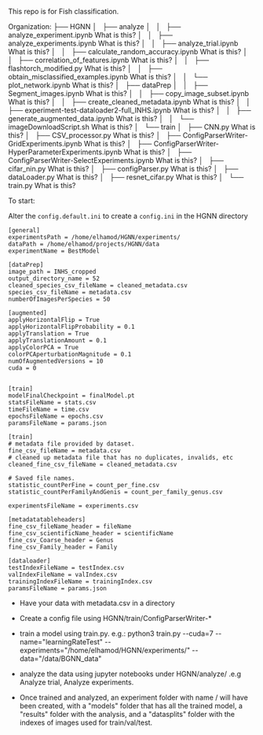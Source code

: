 This repo is for Fish classification.

Organization:
├── HGNN
│   ├── analyze
│   │   ├── analyze_experiment.ipynb                               What is this?
│   │   ├── analyze_experiments.ipynb                              What is this?
│   │   ├── analyze_trial.ipynb                                    What is this?
│   │   ├── calculate_random_accuracy.ipynb                        What is this?
│   │   ├── correlation_of_features.ipynb                          What is this?
│   │   ├── flashtorch_modified.py                                 What is this?
│   │   ├── obtain_misclassified_examples.ipynb                    What is this?
│   │   └── plot_network.ipynb                                     What is this?
│   ├── dataPrep
│   │   ├── Segment_images.ipynb                                   What is this?
│   │   ├── copy_image_subset.ipynb                                What is this?
│   │   ├── create_cleaned_metadata.ipynb                          What is this?
│   │   ├── experiment-test-dataloader2-full_INHS.ipynb            What is this?
│   │   ├── generate_augmented_data.ipynb                          What is this?
│   │   └── imageDownloadScript.sh                                 What is this?
│   └── train
│       ├── CNN.py                                                 What is this?
│       ├── CSV_processor.py                                       What is this?
│       ├── ConfigParserWriter-GridExperiments.ipynb               What is this?
│       ├── ConfigParserWriter-HyperParameterExperiments.ipynb     What is this?
│       ├── ConfigParserWriter-SelectExperiments.ipynb             What is this?
│       ├── cifar_nin.py                                           What is this?
│       ├── configParser.py                                        What is this?
│       ├── dataLoader.py                                          What is this?
│       ├── resnet_cifar.py                                        What is this?
│       └── train.py                                               What is this?

To start:

Alter the `config.default.ini` to create a `config.ini` in the HGNN directory
```
[general]
experimentsPath = /home/elhamod/HGNN/experiments/
dataPath = /home/elhamod/projects/HGNN/data
experimentName = BestModel

[dataPrep]
image_path = INHS_cropped
output_directory_name = 52
cleaned_species_csv_fileName = cleaned_metadata.csv
species_csv_fileName = metadata.csv
numberOfImagesPerSpecies = 50

[augmented]
applyHorizontalFlip = True
applyHorizontalFlipProbability = 0.1
applyTranslation = True
applyTranslationAmount = 0.1
applyColorPCA = True
colorPCAperturbationMagnitude = 0.1
numOfAugmentedVersions = 10
cuda = 0
    

[train]
modelFinalCheckpoint = finalModel.pt
statsFileName = stats.csv
timeFileName = time.csv
epochsFileName = epochs.csv
paramsFileName = params.json

[train]
# metadata file provided by dataset.
fine_csv_fileName = metadata.csv
# cleaned up metadata file that has no duplicates, invalids, etc
cleaned_fine_csv_fileName = cleaned_metadata.csv

# Saved file names.
statistic_countPerFine = count_per_fine.csv
statistic_countPerFamilyAndGenis = count_per_family_genus.csv

experimentsFileName = experiments.csv

[metadatatableheaders]
fine_csv_fileName_header = fileName
fine_csv_scientificName_header = scientificName
fine_csv_Coarse_header = Genus
fine_csv_Family_header = Family

[dataloader]
testIndexFileName = testIndex.csv
valIndexFileName = valIndex.csv
trainingIndexFileName = trainingIndex.csv
paramsFileName = params.json
```

- Have your data with metadata.csv in a directory


- Create a config file using HGNN/train/ConfigParserWriter-*
- train a model using train.py. e.g.: python3 train.py --cuda=7 --name="learningRateTest" --experiments="/home/elhamod/HGNN/experiments/" --data="/data/BGNN_data"
- analyze the data using jupyter notebooks under HGNN/analyze/ .e.g Analyze trial, Analyze experiments.
- Once trained and analyzed, an experiment folder with name <experiments>/<name> will have been created, with a "models" folder that has all the trained model, a "results" folder with the analysis, and a "datasplits" folder with the indexes of images used for train/val/test.
